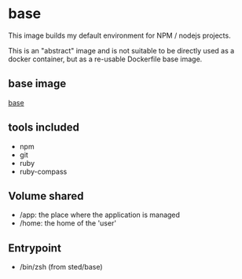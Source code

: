 base
====

This image builds my default environment for NPM / nodejs projects.

This is an "abstract" image and is not suitable to be directly used as a docker container, but as a re-usable Dockerfile base image.

base image
----------

[base](../docker-base/)

tools included
--------------

  - npm
  - git
  - ruby
  - ruby-compass

Volume shared
-------------
  - /app: the place where the application is managed
  - /home: the home of the 'user'

Entrypoint
----------
  - /bin/zsh (from sted/base)
